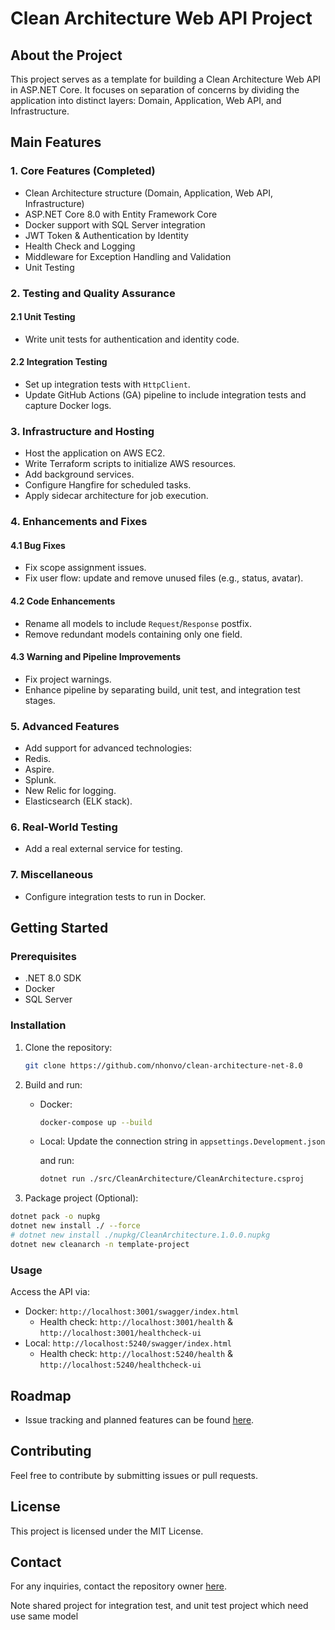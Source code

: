 # Clean Architecture Web API Project

## About the Project

This project serves as a template for building a Clean Architecture Web API in ASP.NET Core. It focuses on separation of concerns by dividing the application into distinct layers: Domain, Application, Web API, and Infrastructure.

## Main Features

### **1. Core Features (Completed)**

- Clean Architecture structure (Domain, Application, Web API, Infrastructure)
- ASP.NET Core 8.0 with Entity Framework Core
- Docker support with SQL Server integration
- JWT Token & Authentication by Identity
- Health Check and Logging
- Middleware for Exception Handling and Validation
- Unit Testing

### **2. Testing and Quality Assurance**

#### **2.1 Unit Testing**

- Write unit tests for authentication and identity code.

#### **2.2 Integration Testing**

- Set up integration tests with `HttpClient`.
- Update GitHub Actions (GA) pipeline to include integration tests and capture Docker logs.

### **3. Infrastructure and Hosting**

- Host the application on AWS EC2.
- Write Terraform scripts to initialize AWS resources.
- Add background services.
- Configure Hangfire for scheduled tasks.
- Apply sidecar architecture for job execution.

### **4. Enhancements and Fixes**

#### **4.1 Bug Fixes**

- Fix scope assignment issues.
- Fix user flow: update and remove unused files (e.g., status, avatar).

#### **4.2 Code Enhancements**

- Rename all models to include `Request`/`Response` postfix.
- Remove redundant models containing only one field.

#### **4.3 Warning and Pipeline Improvements**

- Fix project warnings.
- Enhance pipeline by separating build, unit test, and integration test stages.

### **5. Advanced Features**

- Add support for advanced technologies:
- Redis.
- Aspire.
- Splunk.
- New Relic for logging.
- Elasticsearch (ELK stack).

### **6. Real-World Testing**

- Add a real external service for testing.

### **7. Miscellaneous**

- Configure integration tests to run in Docker.

## Getting Started

### Prerequisites

- .NET 8.0 SDK
- Docker
- SQL Server

### Installation

1. Clone the repository:

   ```bash
   git clone https://github.com/nhonvo/clean-architecture-net-8.0
   ```

2. Build and run:

   - Docker:

     ```bash
     docker-compose up --build
     ```

   - Local: Update the connection string in `appsettings.Development.json`

     and run:

     ```bash
     dotnet run ./src/CleanArchitecture/CleanArchitecture.csproj
     ```

3. Package project (Optional):

```bash
dotnet pack -o nupkg
dotnet new install ./ --force
# dotnet new install ./nupkg/CleanArchitecture.1.0.0.nupkg
dotnet new cleanarch -n template-project
```

### Usage

Access the API via:

- Docker: `http://localhost:3001/swagger/index.html`
  - Health check: `http://localhost:3001/health` & `http://localhost:3001/healthcheck-ui`
- Local: `http://localhost:5240/swagger/index.html`
  - Health check: `http://localhost:5240/health` & `http://localhost:5240/healthcheck-ui`

## Roadmap

- Issue tracking and planned features can be found [here](https://github.com/nhonvo/clean-architecture-net-8.0/issues).

## Contributing

Feel free to contribute by submitting issues or pull requests.

## License

This project is licensed under the MIT License.

## Contact

For any inquiries, contact the repository owner [here](https://github.com/nhonvo).


Note shared project for integration test, and unit test project which need use same model